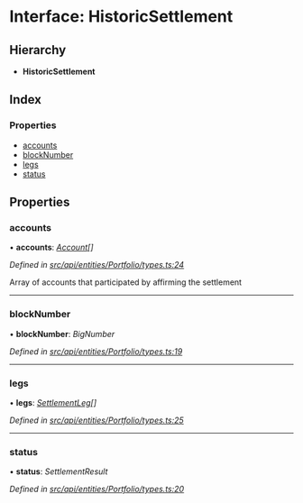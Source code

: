 # Interface: HistoricSettlement

## Hierarchy

* **HistoricSettlement**

## Index

### Properties

* [accounts](historicsettlement.md#accounts)
* [blockNumber](historicsettlement.md#blocknumber)
* [legs](historicsettlement.md#legs)
* [status](historicsettlement.md#status)

## Properties

###  accounts

• **accounts**: *[Account](../classes/account.md)[]*

*Defined in [src/api/entities/Portfolio/types.ts:24](https://github.com/PolymathNetwork/polymesh-sdk/blob/524b0225/src/api/entities/Portfolio/types.ts#L24)*

Array of accounts that participated by affirming the settlement

___

###  blockNumber

• **blockNumber**: *BigNumber*

*Defined in [src/api/entities/Portfolio/types.ts:19](https://github.com/PolymathNetwork/polymesh-sdk/blob/524b0225/src/api/entities/Portfolio/types.ts#L19)*

___

###  legs

• **legs**: *[SettlementLeg](settlementleg.md)[]*

*Defined in [src/api/entities/Portfolio/types.ts:25](https://github.com/PolymathNetwork/polymesh-sdk/blob/524b0225/src/api/entities/Portfolio/types.ts#L25)*

___

###  status

• **status**: *SettlementResult*

*Defined in [src/api/entities/Portfolio/types.ts:20](https://github.com/PolymathNetwork/polymesh-sdk/blob/524b0225/src/api/entities/Portfolio/types.ts#L20)*
